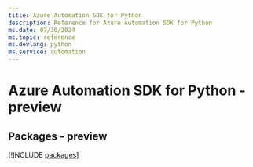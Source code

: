 ```yaml
---
title: Azure Automation SDK for Python
description: Reference for Azure Automation SDK for Python
ms.date: 07/30/2024
ms.topic: reference
ms.devlang: python
ms.service: automation
---
```

# Azure Automation SDK for Python - preview
## Packages - preview
[!INCLUDE [packages](automation-index.md)]